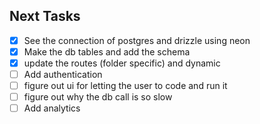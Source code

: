 ## Next Tasks

- [x] See the connection of postgres and drizzle using neon
- [x] Make the db tables and add the schema
- [x] update the routes (folder specific) and dynamic
- [ ] Add authentication
- [ ] figure out ui for letting the user to code and run it
- [ ] figure out why the db call is so slow
- [ ] Add analytics
